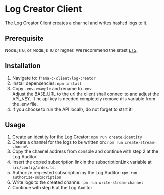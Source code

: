 # Log Creator Client
The Log Creator Client creates a channel and writes hashed logs to it.

## Prerequisite
Node.js 8, or Node.js 10 or higher. We recommend the latest [LTS](https://nodejs.org/en/download/).
## Installation
1. Navigate to: `frama-c-client\log-creator` 
2. Install dependencies: `npm install`  
3. Copy `.env-example` and rename to `.env` \
Adjust the BASE_URL to the url the client shall connect to and adjust the API_KEY. If no api key is needed completely remove this variable from the .env file.
4. If you choose to run the API locally, do not forget to start it!

## Usage
1. Create an identity for the Log Creator: `npm run create-identity `
2. Create a channel for the logs to be written on: `npm run create-stream-channel`
3. Copy the channel address from console and continue with step 2 at the Log Auditor
4. Insert the copied subscription link in the subscriptionLink variable at `src/config/index.ts`.
5. Authorize requested subscription by the Log Auditor: `npm run authorize-subscription`
6. Write logs to the created channe: `npm run write-stream-channel`
7. Continue with step 6 at the Log Auditor